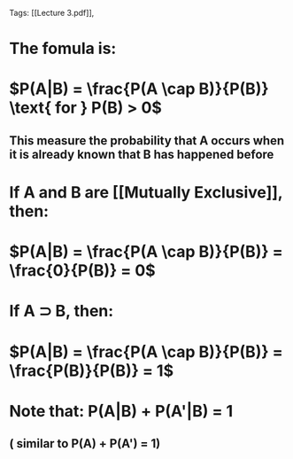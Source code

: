 Tags: [[Lecture 3.pdf]], 
# The fomula is:
# $P(A|B) = \frac{P(A \cap B)}{P(B)} \text{ for } P(B) > 0$
## This measure the probability that A occurs when it is already known that B has happened before

# If A and B are [[Mutually Exclusive]], then:
# $P(A|B) = \frac{P(A \cap B)}{P(B)} = \frac{0}{P(B)} = 0$
# If A ⊃ B, then: 

# $P(A|B) = \frac{P(A \cap B)}{P(B)} = \frac{P(B)}{P(B)} = 1$

# Note that: P(A|B) + P(A'|B) = 1 
## ( similar to P(A) + P(A') = 1)



